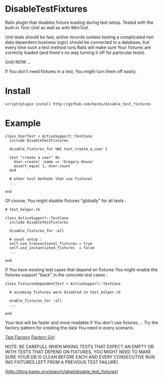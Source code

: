 DisableTestFixtures
===================

Rails plugin that disables fixture loading during test setup.
Tested with the built-in *Test::Unit* as well as with *MiniTest*.

Unit tests should be fast, active records (unless testing a complicated
non data dependent business logic) should be connected to a database, but
every time such a test method runs Rails will make sure Your fixtures are
correctly loaded (and there's no way turning it off for particular tests).

Until NOW ...

If You don't need fixtures in a test, You might turn them off easily.


Install
=======

    script/plugin install http://github.com/kares/disable_test_fixtures


Example
=======

    class UserTest < ActiveSupport::TestCase
      include DisableTestFixtures

      disable_fixtures_for %W{ test_create_a_user }

      test "create a user" do
        User.create! :name => 'Gregory House'
        assert_equal 1, User.count
      end

      # other test methods that use fixtures
      ...

    end

Of course, You might disable fixtures "globally" for all tests :

    # test_helper.rb

    class ActiveSupport::TestCase
      include DisableTestFixtures

      disable_fixtures_for :all

      # usual setup :
      self.use_transactional_fixtures = true
      self.use_instantiated_fixtures  = false
      ...

    end

If You have existing test cases that depend on fixtures You might enable the
fixtures support "back" in the concrete test cases :

    class FixturesDependentTest < ActiveSupport::TestCase

      # assuming fixtures were disabled in test_helper.rb

      enable_fixtures_for :all
      ...

    end


Your test will be faster and more readable if You don't use fixtures ...
Try the factory pattern for creating the data You need in every scenario.

[Test Factory](http://www.dcmanges.com/blog/38)
[Factory Girl](http://textmode.at/2008/6/12/factory-girl-rails-fixture-replacement)

NOTE: BE CAREFULL WHEN MIXING TESTS THAT EXPECT AN EMPTY DB WITH TESTS THAT
DEPEND ON FIXTURES, YOU MIGHT NEED TO MAKE SURE YOUR DB IS CLEAN BEFORE EACH
AND EVERY CONSECUTIVE RUN (NO FIXTURES LEFT FROM A PREVIOUS TEST FAILURE).

(http://blog.kares.org/search/label/disable_test_fixtures)
